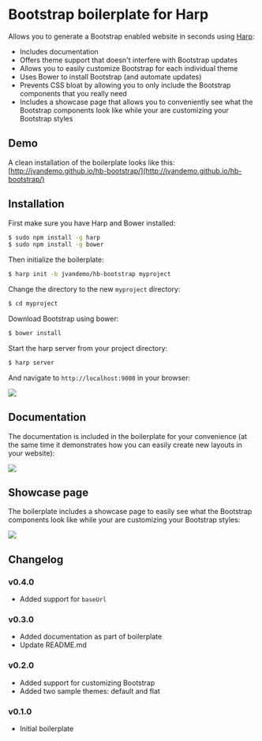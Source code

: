 # Bootstrap boilerplate for Harp

Allows you to generate a Bootstrap enabled website in seconds using [Harp](http://harpjs.com):

- Includes documentation
- Offers theme support that doesn't interfere with Bootstrap updates
- Allows you to easily customize Bootstrap for each individual theme
- Uses Bower to install Bootstrap (and automate updates)
- Prevents CSS bloat by allowing you to only include the Bootstrap components that you really need
- Includes a showcase page that allows you to conveniently see what the Bootstrap components look like while your are customizing your Bootstrap styles

## Demo

A clean installation of the boilerplate looks like this: [http://jvandemo.github.io/hb-bootstrap/](http://jvandemo.github.io/hb-bootstrap/)

## Installation

First make sure you have Harp and Bower installed:

```sh
$ sudo npm install -g harp
$ sudo npm install -g bower
```

Then initialize the boilerplate:

```sh
$ harp init -b jvandemo/hb-bootstrap myproject
```

Change the directory to the new `myproject` directory:

```sh
$ cd myproject
```

Download Bootstrap using bower:

```sh
$ bower install
```

Start the harp server from your project directory:

```sh
$ harp server
```

And navigate to `http://localhost:9000` in your browser:

![](http://i.imgur.com/n9bcerv.png)

## Documentation

The documentation is included in the boilerplate for your convenience (at the same time it demonstrates how you can easily create new layouts in your website):

![](http://i.imgur.com/mJTLMQz.png)

## Showcase page

The boilerplate includes a showcase page to easily see what the Bootstrap components look like while your are customizing your Bootstrap styles:

![](http://i.imgur.com/g43CZge.png)

## Changelog

### v0.4.0

- Added support for `baseUrl`

### v0.3.0

- Added documentation as part of boilerplate
- Update README.md

### v0.2.0

- Added support for customizing Bootstrap
- Added two sample themes: default and flat

### v0.1.0

- Initial boilerplate

